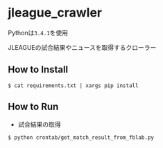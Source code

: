 # jleague_crawler

Pythonは`3.4.1`を使用

JLEAGUEの試合結果やニュースを取得するクローラー

## How to Install
```
$ cat requirements.txt | xargs pip install
```

## How to Run

- 試合結果の取得

```
$ python crontab/get_match_result_from_fblab.py
```
